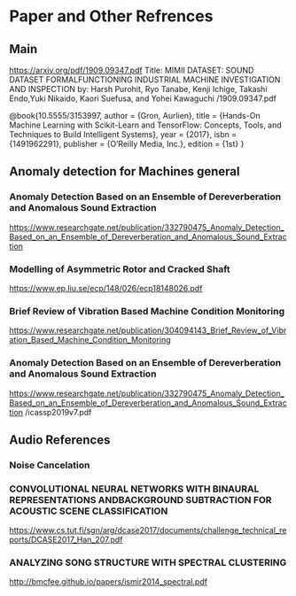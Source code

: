 # Paper and Other Refrences

## Main 
https://arxiv.org/pdf/1909.09347.pdf
Title: MIMII DATASET: SOUND DATASET FORMALFUNCTIONING INDUSTRIAL MACHINE INVESTIGATION AND INSPECTION
by: Harsh Purohit, Ryo Tanabe, Kenji Ichige, Takashi Endo,Yuki Nikaido, Kaori Suefusa, and Yohei Kawaguchi
/1909.09347.pdf

@book{10.5555/3153997,
author = {Gron, Aurlien},
title = {Hands-On Machine Learning with Scikit-Learn and TensorFlow: Concepts, Tools, and Techniques to Build Intelligent Systems},
year = {2017},
isbn = {1491962291},
publisher = {O’Reilly Media, Inc.},
edition = {1st}
}

## Anomaly detection for Machines general 
### Anomaly Detection Based on an Ensemble of Dereverberation and Anomalous Sound Extraction
https://www.researchgate.net/publication/332790475_Anomaly_Detection_Based_on_an_Ensemble_of_Dereverberation_and_Anomalous_Sound_Extraction

### Modelling of Asymmetric Rotor and Cracked Shaft
https://www.ep.liu.se/ecp/148/026/ecp18148026.pdf

### Brief Review of Vibration Based Machine Condition Monitoring
https://www.researchgate.net/publication/304094143_Brief_Review_of_Vibration_Based_Machine_Condition_Monitoring

### Anomaly Detection Based on an Ensemble of Dereverberation and Anomalous Sound Extraction
https://www.researchgate.net/publication/332790475_Anomaly_Detection_Based_on_an_Ensemble_of_Dereverberation_and_Anomalous_Sound_Extraction
/icassp2019v7.pdf


## Audio References

### Noise Cancelation

### CONVOLUTIONAL NEURAL NETWORKS WITH BINAURAL REPRESENTATIONS ANDBACKGROUND SUBTRACTION FOR ACOUSTIC SCENE CLASSIFICATION
https://www.cs.tut.fi/sgn/arg/dcase2017/documents/challenge_technical_reports/DCASE2017_Han_207.pdf

### ANALYZING SONG STRUCTURE WITH SPECTRAL CLUSTERING
http://bmcfee.github.io/papers/ismir2014_spectral.pdf



